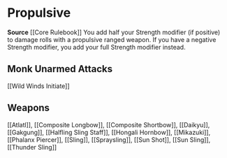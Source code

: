 ﻿---
id: '191'
name: Propulsive
rarity: Common
source: '[[DATABASE/source/Core Rulebook|Core Rulebook]]'
trait:
- Propulsive
type: Trait

---
# Propulsive

**Source** [[Core Rulebook]] 
You add half your Strength modifier (if positive) to damage rolls with a propulsive ranged weapon. If you have a negative Strength modifier, you add your full Strength modifier instead.

## Monk Unarmed Attacks

[[Wild Winds Initiate]]

## Weapons

[[Atlatl]], [[Composite Longbow]], [[Composite Shortbow]], [[Daikyu]], [[Gakgung]], [[Halfling Sling Staff]], [[Hongali Hornbow]], [[Mikazuki]], [[Phalanx Piercer]], [[Sling]], [[Spraysling]], [[Sun Shot]], [[Sun Sling]], [[Thunder Sling]]